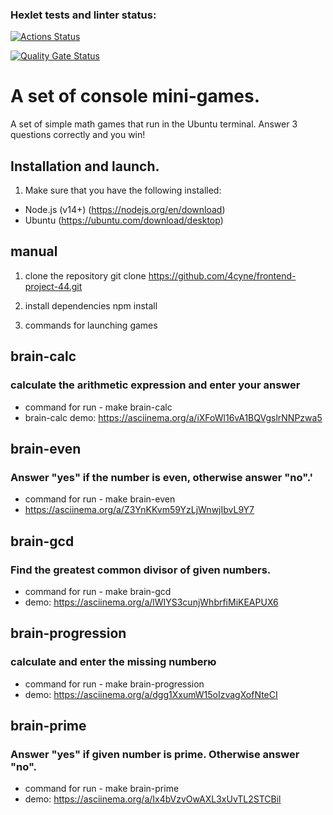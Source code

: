 ### Hexlet tests and linter status:

[![Actions Status](https://github.com/4cyne/frontend-project-44/actions/workflows/hexlet-check.yml/badge.svg)](https://github.com/4cyne/frontend-project-44/actions)

[![Quality Gate Status](https://sonarcloud.io/api/project_badges/measure?project=4cyne_frontend-project-44&metric=alert_status)](https://sonarcloud.io/summary/new_code?id=4cyne_frontend-project-44)

# A set of console mini-games.

A set of simple math games that run in the Ubuntu terminal.
Answer 3 questions correctly and you win!

## Installation and launch.

1. Make sure that you have the following installed:

- Node.js (v14+) (https://nodejs.org/en/download)
- Ubuntu (https://ubuntu.com/download/desktop)

## manual

1. clone the repository
   git clone https://github.com/4cyne/frontend-project-44.git
2. install dependencies
   npm install

3. commands for launching games

## brain-calc

### calculate the arithmetic expression and enter your answer

- command for run - make brain-calc
- brain-calc demo: https://asciinema.org/a/iXFoWl16vA1BQVgslrNNPzwa5

## brain-even

### Answer "yes" if the number is even, otherwise answer "no".'

- command for run - make brain-even
- https://asciinema.org/a/Z3YnKKvm59YzLjWnwjIbvL9Y7

## brain-gcd

### Find the greatest common divisor of given numbers.

- command for run - make brain-gcd
- demo: https://asciinema.org/a/lWIYS3cunjWhbrfiMiKEAPUX6

## brain-progression

### calculate and enter the missing numberю

- command for run - make brain-progression
- demo: https://asciinema.org/a/dgg1XxumW15oIzvagXofNteCI

## brain-prime

### Answer "yes" if given number is prime. Otherwise answer "no".

- command for run - make brain-prime
- demo: https://asciinema.org/a/Ix4bVzvOwAXL3xUvTL2STCBil
